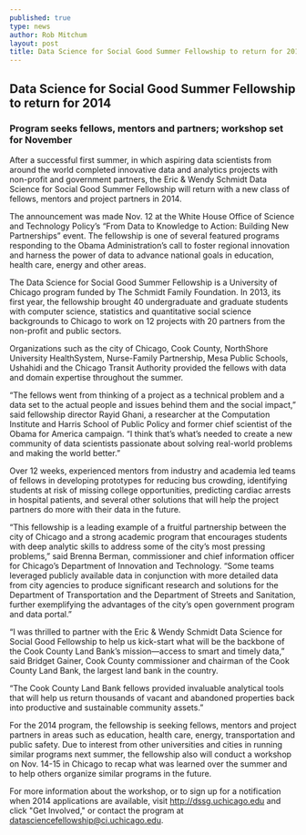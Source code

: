 ```yaml
---
published: true
type: news
author: Rob Mitchum
layout: post
title: Data Science for Social Good Summer Fellowship to return for 2014
---
```


## Data Science for Social Good Summer Fellowship to return for 2014
### Program seeks fellows, mentors and partners; workshop set for November

After a successful first summer, in which aspiring data scientists from around the world completed innovative data and analytics projects with non-profit and government partners, the Eric & Wendy Schmidt Data Science for Social Good Summer Fellowship will return with a new class of fellows, mentors and project partners in 2014.

The announcement was made Nov. 12 at the White House Office of Science and Technology Policy’s “From Data to Knowledge to Action: Building New Partnerships” event. The fellowship is one of several featured programs responding to the Obama Administration’s call to foster regional innovation and harness the power of data to advance national goals in education, health care, energy and other areas.

The Data Science for Social Good Summer Fellowship is a University of Chicago program funded by The Schmidt Family Foundation. In 2013, its first year, the fellowship brought 40 undergraduate and graduate students with computer science, statistics and quantitative social science backgrounds to Chicago to work on 12 projects with 20 partners from the non-profit and public sectors.

Organizations such as the city of Chicago, Cook County, NorthShore University HealthSystem, Nurse-Family Partnership, Mesa Public Schools, Ushahidi and the Chicago Transit Authority provided the fellows with data and domain expertise throughout the summer.

“The fellows went from thinking of a project as a technical problem and a data set to the actual people and issues behind them and the social impact,” said fellowship director Rayid Ghani, a researcher at the Computation Institute and Harris School of Public Policy and former chief scientist of the Obama for America campaign. “I think that’s what’s needed to create a new community of data scientists passionate about solving real-world problems and making the world better.”

Over 12 weeks, experienced mentors from industry and academia led teams of fellows in developing prototypes for reducing bus crowding, identifying students at risk of missing college opportunities, predicting cardiac arrests in hospital patients, and several other solutions that will help the project partners do more with their data in the future.

“This fellowship is a leading example of a fruitful partnership between the city of Chicago and a strong academic program that encourages students with deep analytic skills to address some of the city’s most pressing problems,” said Brenna Berman, commissioner and chief information officer for Chicago’s Department of Innovation and Technology. “Some teams leveraged publicly available data in conjunction with more detailed data from city agencies to produce significant research and solutions for the Department of Transportation and the Department of Streets and Sanitation, further exemplifying the advantages of the city’s open government program and data portal.”

“I was thrilled to partner with the Eric & Wendy Schmidt Data Science for Social Good Fellowship to help us kick-start what will be the backbone of the Cook County Land Bank’s mission—access to smart and timely data,” said Bridget Gainer, Cook County commissioner and chairman of the Cook County Land Bank, the largest land bank in the country.

“The Cook County Land Bank fellows provided invaluable analytical tools that will help us return thousands of vacant and abandoned properties back into productive and sustainable community assets.”

For the 2014 program, the fellowship is seeking fellows, mentors and project partners in areas such as education, health care, energy, transportation and public safety. Due to interest from other universities and cities in running similar programs next summer, the fellowship also will conduct a workshop on Nov. 14-15 in Chicago to recap what was learned over the summer and to help others organize similar programs in the future.

For more information about the workshop, or to sign up for a notification when 2014 applications are available, visit http://dssg.uchicago.edu and click "Get Involved," or contact the program at datasciencefellowship@ci.uchicago.edu.

